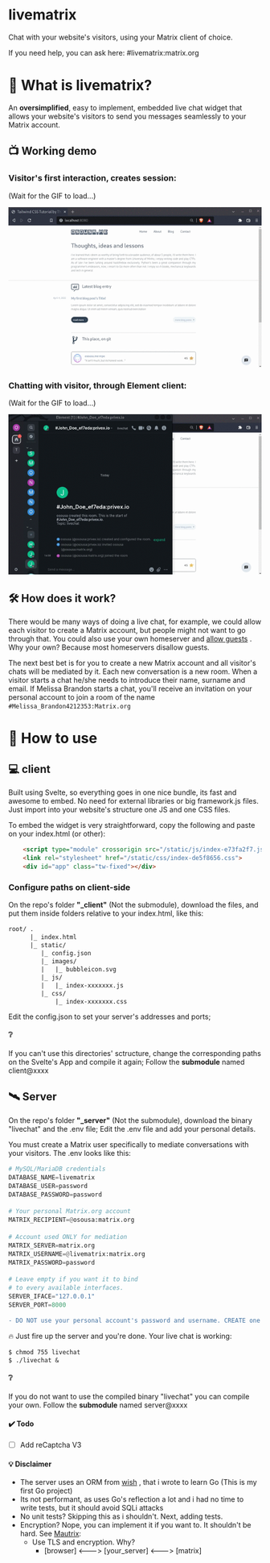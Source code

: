 # livematrix
Chat with your website's visitors, using your Matrix client of choice.

If you need help, you can ask here: #livematrix:matrix.org


# 📌 What is livematrix?

An **oversimplified**, easy to implement, embedded live chat widget that allows your website's visitors to send you messages seamlessly to your Matrix account.


## 📺 Working demo 


### Visitor's first interaction, creates session:
(Wait for the GIF to load...)

![demo_1](https://github.com/livematrix/.github/blob/main/images/demo01.gif?raw=true)



### Chatting with visitor, through Element client:
(Wait for the GIF to load...)

![demo_2](https://github.com/livematrix/.github/blob/main/images/demo02.gif?raw=true)



## 🛠️ How does it work? 

There would be many ways of doing a live chat, for example, we could allow each visitor to create a Matrix account, but people might not want to go through that. You could also use your own homeserver and [allow guests](https://spec.matrix.org/latest/client-server-api/#guest-access) . Why your own? Because most homeservers disallow guests. 

The next best bet is for you to create a new Matrix account and all visitor's chats will be mediated by it. Each new conversation is a new room. When a visitor starts a chat he/she needs to introduce their name, surname and email. If Melissa Brandon starts a chat, you'll receive an invitation on your personal account to join a room of the name `#Melissa_Brandon4212353:Matrix.org`


# 📗 How to use

##  :computer: client

Built using Svelte, so everything goes in one nice bundle, its fast and awesome to embed. No need for external libraries or big framework.js files.
Just import into your website's structure one JS and one CSS files. 

To embed the widget is very straightforward, copy the following and paste on your index.html (or other):

```html
    <script type="module" crossorigin src="/static/js/index-e73fa2f7.js"></script>
    <link rel="stylesheet" href="/static/css/index-de5f8656.css">
    <div id="app" class="tw-fixed"></div>
```

### Configure paths on client-side

On the repo's folder **"_client"**  (Not the submodule), download the files, and put them inside folders relative to your index.html, like this:

```
root/ .
      |_ index.html
      |_ static/
         |_ config.json 
         |_ images/
         |   |_ bubbleicon.svg
         |_ js/
         |   |_ index-xxxxxxx.js
         |_ css/
             |_ index-xxxxxxx.css

```

Edit the config.json to set your server's addresses and ports;

#### ❔
If you can't use this directories' sctructure, change the corresponding paths on the Svelte's App and compile it again;
Follow the **submodule** named client@xxxx


## 🛰️ Server

On the repo's folder **"_server"**  (Not the submodule), download the binary "livechat" and the .env file; Edit the .env file and add your personal details. 

You must create a Matrix user specifically to mediate conversations with your visitors. The .env looks like this:

```python
# MySQL/MariaDB credentials
DATABASE_NAME=livematrix
DATABASE_USER=password
DATABASE_PASSWORD=password

# Your personal Matrix.org account
MATRIX_RECIPIENT=@osousa:matrix.org

# Account used ONLY for mediation
MATRIX_SERVER=matrix.org
MATRIX_USERNAME=@livematrix:matrix.org
MATRIX_PASSWORD=password

# Leave empty if you want it to bind
# to every available interfaces. 
SERVER_IFACE="127.0.0.1"
SERVER_PORT=8000
```

```diff
- DO NOT use your personal account's password and username. CREATE one for this purpose only
```

🔥 Just fire up the server and you're done. Your live chat is working:

```
$ chmod 755 livechat
$ ./livechat &
```

#### ❔ 
If you do not want to use the compiled binary "livechat" you can compile your own. 
Follow the **submodule** named server@xxxx

#### :heavy_check_mark: Todo
- [ ] Add reCaptcha V3 


#### :bulb: Disclaimer 
- The server uses an ORM from [wish](https://www.wish.com/) , that i wrote to learn Go (This is my first Go project)
- Its not performant, as uses Go's reflection a lot and i had no time to write tests, but it should avoid SQLi attacks 
- No unit tests? Skipping this as i shouldn't. Next, adding tests.
- Encryption? Nope, you can implement it if you want to. It shouldn't be hard. See [Mautrix](https://github.com/mautrix/go):
    - Use TLS and encryption. Why?  
        - [browser] <---> [your_server] <---> [matrix]

